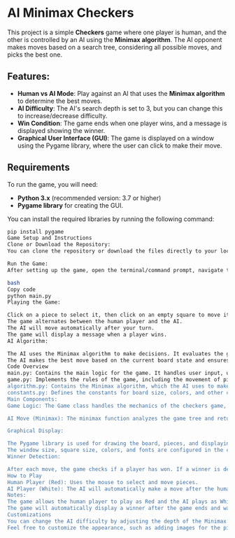 # AI Minimax Checkers

This project is a simple **Checkers** game where one player is human, and the other is controlled by an AI using the **Minimax algorithm**. The AI opponent makes moves based on a search tree, considering all possible moves, and picks the best one.

## Features:
- **Human vs AI Mode**: Play against an AI that uses the **Minimax algorithm** to determine the best moves.
- **AI Difficulty**: The AI's search depth is set to 3, but you can change this to increase/decrease difficulty.
- **Win Condition**: The game ends when one player wins, and a message is displayed showing the winner.
- **Graphical User Interface (GUI)**: The game is displayed on a window using the Pygame library, where the user can click to make their move.

## Requirements

To run the game, you will need:
- **Python 3.x** (recommended version: 3.7 or higher)
- **Pygame library** for creating the GUI.

You can install the required libraries by running the following command:
```bash
pip install pygame
Game Setup and Instructions
Clone or Download the Repository:
You can clone the repository or download the files directly to your local machine.

Run the Game:
After setting up the game, open the terminal/command prompt, navigate to the project folder, and run the following command:

bash
Copy code
python main.py
Playing the Game:

Click on a piece to select it, then click on an empty square to move it.
The game alternates between the human player and the AI.
The AI will move automatically after your turn.
The game will display a message when a player wins.
AI Algorithm:

The AI uses the Minimax algorithm to make decisions. It evaluates the game tree up to a depth of 3 to decide on the best move.
The AI makes the best move based on the current board state and ensures that it minimizes the opponent’s advantage.
Code Overview
main.py: Contains the main logic for the game. It handles user input, updating the board, checking for a winner, and displaying the winner message.
game.py: Implements the rules of the game, including the movement of pieces and determining the game's winner.
algorithm.py: Contains the Minimax algorithm, which the AI uses to make decisions.
constants.py: Defines the constants for board size, colors, and other configurations.
Main Components:
Game Logic: The Game class handles the mechanics of the checkers game, including piece movement, determining valid moves, and checking for a winner.

AI Move (Minimax): The minimax function analyzes the game tree and returns the optimal move for the AI based on the current state of the board.

Graphical Display:

The Pygame library is used for drawing the board, pieces, and displaying messages.
The window size, square size, colors, and fonts are configured in the constants file.
Winner Detection:

After each move, the game checks if a player has won. If a winner is detected, a message is displayed on the screen.
How to Play
Human Player (Red): Uses the mouse to select and move pieces.
AI Player (White): The AI will automatically make a move after the human player.
Notes:
The game allows the human player to play as Red and the AI plays as White.
The game will automatically display a winner after the game ends and wait for a few seconds before quitting.
Customizations
You can change the AI difficulty by adjusting the depth of the Minimax algorithm. A higher depth will make the AI stronger but will take more time to calculate.
Feel free to customize the appearance, such as adding images for the pieces or changing the board colors.
